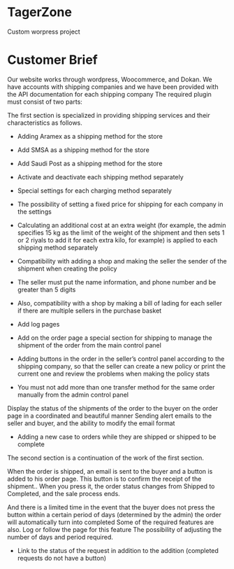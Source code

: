 # TagerZone 
Custom worpress project 

# Customer Brief
Our website works through wordpress, Woocommerce, and Dokan.
We have accounts with shipping companies and we have been provided with the API documentation for each shipping company
The required plugin must consist of two parts:

The first section is specialized in providing shipping services and their characteristics as follows.

- Adding Aramex as a shipping method for the store
- Add SMSA as a shipping method for the store
- Add Saudi Post as a shipping method for the store
- Activate and deactivate each shipping method separately
- Special settings for each charging method separately
- The possibility of setting a fixed price for shipping for each company in the settings
- Calculating an additional cost at an extra weight (for example, the admin specifies 15 kg as the limit of the weight of the shipment and then sets 1 or 2 riyals to add it for each extra kilo, for example) is applied to each shipping method separately

- Compatibility with adding a shop and making the seller the sender of the shipment when creating the policy
- The seller must put the name information, and phone number and be greater than 5 digits
- Also, compatibility with a shop by making a bill of lading for each seller if there are multiple sellers in the purchase basket
- Add log pages
- Add on the order page a special section for shipping to manage the shipment of the order from the main control panel
- Adding buttons in the order in the seller’s control panel according to the shipping company, so that the seller can create a new policy or print the current one and review the problems when making the policy stats
- You must not add more than one transfer method for the same order manually from the admin control panel



Display the status of the shipments of the order to the buyer on the order page in a coordinated and beautiful manner
Sending alert emails to the seller and buyer, and the ability to modify the email format
- Adding a new case to orders while they are shipped or
shipped
to be complete

The second section is a continuation of the work of the first section.

When the order is shipped, an email is sent to the buyer and a button is added to his order page.
This button is to confirm the receipt of the shipment.. When you press it, the order status changes from Shipped to Completed, and the sale process ends.

And there is a limited time in the event that the buyer does not press the button within a certain period of days (determined by the admin) the order will automatically turn into completed
Some of the required features are also.
Log or follow the page for this feature
The possibility of adjusting the number of days and period required.
- Link to the status of the request in addition to the addition (completed requests do not have a button)